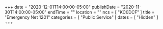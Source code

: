 +++
date = "2020-12-01T14:00:00-05:00"
publishDate = "2020-11-30T14:00:00-05:00"
endTime = ""
location = ""
ncs = [ "KC0DCF" ]
title = "Emergency Net 1201"
categories = [ "Public Service" ]
dates = [ "Hidden" ]
+++
